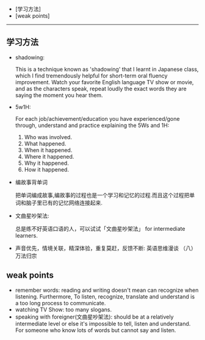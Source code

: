 - [学习方法]
- [weak points]

------

## 学习方法
* shadowing: 
	
	This is a technique known as 'shadowing' that I learnt in Japanese class, which I find tremendously helpful for short-term oral fluency improvement. Watch your favorite English language TV show or movie, and as the characters speak, repeat loudly the exact words they are saying the moment you hear them.

- 5w1H: 

	For each job/achievement/education you have experienced/gone through, understand and practice explaining the 5Ws and 1H:
	1. Who was involved.
	2. What happened.
	3. When it happened.
	4. Where it happened.
	5. Why it happened.
	6. How it happened.

* 编故事背单词
	
	把单词编成故事,编故事的过程也是一个学习和记忆的过程.而且这个过程把单词和脑子里已有的记忆网络连接起来.


* 文曲星吵架法: 

	总是练不好英语口语的人，可以试试「文曲星吵架法」 for intermediate learners. 
* 声音优先，情境关联，精深体验，重复莫赶，反馈不断: 英语思维漫谈 （八） 万法归宗

## weak points
- remember words: reading and writing doesn't mean can recognize when listening. Furthermore, To listen, recognize, translate and understand is a too long process to communicate.
- watching TV Show:   too many slogans. 
- speaking with foreigner(文曲星吵架法):  should be at a relatively intermediate level or else it's impossible to tell, listen and understand. For someone who know lots of words but cannot say and listen.
